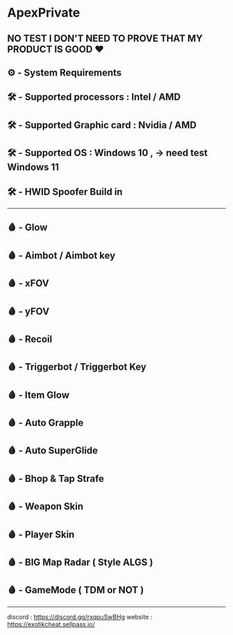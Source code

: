# ApexPrivate

NO TEST I DON'T NEED TO PROVE THAT MY PRODUCT IS GOOD ❤️
-------------------------------
⚙️ - System Requirements
-------------------------------
## 🛠 - Supported processors : Intel / AMD
## 🛠 - Supported Graphic card : Nvidia / AMD
## 🛠 - Supported OS : Windows 10 ,  -> need test Windows 11
## 🛠 - HWID Spoofer Build in
-------------------------------
## 🩸 - Glow
## 🩸 - Aimbot / Aimbot key
## 🩸 - xFOV
## 🩸 - yFOV
## 🩸 - Recoil
## 🩸 - Triggerbot / Triggerbot Key
## 🩸 - Item Glow
## 🩸 - Auto Grapple
## 🩸 - Auto SuperGlide
## 🩸 - Bhop & Tap Strafe
## 🩸 - Weapon Skin
## 🩸 - Player Skin
## 🩸 - BIG Map Radar ( Style ALGS )
## 🩸 - GameMode ( TDM or NOT )
-------------------------------
discord : https://discord.gg/rxqpuSwBHg
website : https://exotikcheat.sellpass.io/
